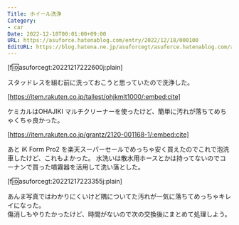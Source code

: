 ```yaml
---
Title: ホイール洗浄
Category:
- car
Date: 2022-12-18T00:01:00+09:00
URL: https://asuforce.hatenablog.com/entry/2022/12/18/000100
EditURL: https://blog.hatena.ne.jp/asuforcegt/asuforce.hatenablog.com/atom/entry/4207112889945961332
---
```


[f:id:asuforcegt:20221217222600j:plain]

スタッドレスを組む前に洗っておこうと思っていたので洗浄した。 

[https://item.rakuten.co.jp/tallest/ohjkmlt1000/:embed:cite]

ケミカルはOHAJIKI マルチクリーナーを使ったけど、簡単に汚れが落ちてめちゃくちゃ良かった。  

[https://item.rakuten.co.jp/grantz/2120-001168-1/:embed:cite]

あと iK Form Pro2 を楽天スーパーセールでめっちゃ安く買えたのでこれで泡洗車したけど、これもよかった。 
水洗いは散水用ホースとかは持ってないのでコーナンで買った噴霧器を活用して洗い落とした。  

[f:id:asuforcegt:20221217223355j:plain]

あんま写真ではわかりにくいけど隅についてた汚れが一気に落ちてめっちゃキレイになった。  
傷消しもやりたかったけど、時間がないので次の交換後にまとめて処理しよう。
